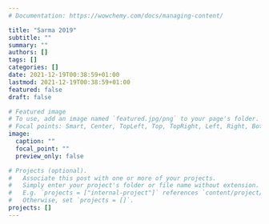 ```yaml
---
# Documentation: https://wowchemy.com/docs/managing-content/

title: "Sarma 2019"
subtitle: ""
summary: ""
authors: []
tags: []
categories: []
date: 2021-12-19T00:38:59+01:00
lastmod: 2021-12-19T00:38:59+01:00
featured: false
draft: false

# Featured image
# To use, add an image named `featured.jpg/png` to your page's folder.
# Focal points: Smart, Center, TopLeft, Top, TopRight, Left, Right, BottomLeft, Bottom, BottomRight.
image:
  caption: ""
  focal_point: ""
  preview_only: false

# Projects (optional).
#   Associate this post with one or more of your projects.
#   Simply enter your project's folder or file name without extension.
#   E.g. `projects = ["internal-project"]` references `content/project/deep-learning/index.md`.
#   Otherwise, set `projects = []`.
projects: []
---
```

